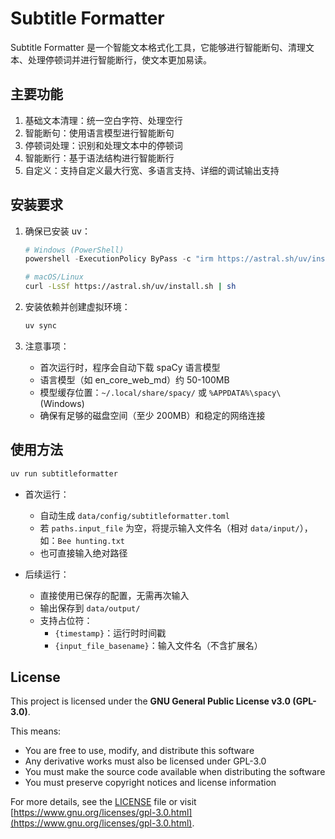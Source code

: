 # Subtitle Formatter

Subtitle Formatter 是一个智能文本格式化工具，它能够进行智能断句、清理文本、处理停顿词并进行智能断行，使文本更加易读。

## 主要功能

1. 基础文本清理：统一空白字符、处理空行
2. 智能断句：使用语言模型进行智能断句
3. 停顿词处理：识别和处理文本中的停顿词
4. 智能断行：基于语法结构进行智能断行
5. 自定义：支持自定义最大行宽、多语言支持、详细的调试输出支持

## 安装要求

1. 确保已安装 uv：
   ```powershell
   # Windows (PowerShell)
   powershell -ExecutionPolicy ByPass -c "irm https://astral.sh/uv/install.ps1 | iex"
   ```
   ```bash
   # macOS/Linux
   curl -LsSf https://astral.sh/uv/install.sh | sh
   ```

2. 安装依赖并创建虚拟环境：
   ```bash
   uv sync
   ```

3. 注意事项：
   - 首次运行时，程序会自动下载 spaCy 语言模型
   - 语言模型（如 en_core_web_md）约 50-100MB
   - 模型缓存位置：`~/.local/share/spacy/` 或 `%APPDATA%\spacy\` (Windows)
   - 确保有足够的磁盘空间（至少 200MB）和稳定的网络连接

## 使用方法

```bash
uv run subtitleformatter
```

- 首次运行：
  - 自动生成 `data/config/subtitleformatter.toml`
  - 若 `paths.input_file` 为空，将提示输入文件名（相对 `data/input/`），如：`Bee hunting.txt`
  - 也可直接输入绝对路径

- 后续运行：
  - 直接使用已保存的配置，无需再次输入
  - 输出保存到 `data/output/`
  - 支持占位符：
    - `{timestamp}`：运行时时间戳
    - `{input_file_basename}`：输入文件名（不含扩展名）

## License

This project is licensed under the **GNU General Public License v3.0 (GPL-3.0)**. 

This means:
- You are free to use, modify, and distribute this software
- Any derivative works must also be licensed under GPL-3.0
- You must make the source code available when distributing the software
- You must preserve copyright notices and license information

For more details, see the [LICENSE](LICENSE) file or visit [https://www.gnu.org/licenses/gpl-3.0.html](https://www.gnu.org/licenses/gpl-3.0.html).
